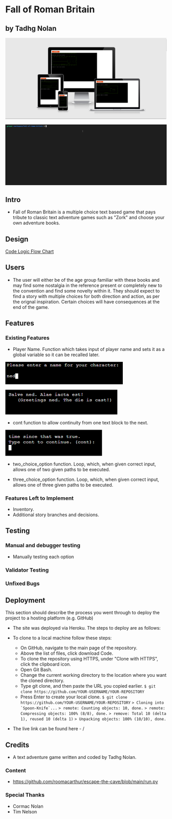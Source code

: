 # Fall of Roman Britain
## by Tadhg Nolan
![Fall of Roman Britain responsive](documentation/readme_images/responsive_mockup.PNG)

![Fall of Roman Britain live example](documentation/readme_images/demo.gif)

## Intro

 - Fall of Roman Britain is a multiple choice text based game that pays tribute to classic text adventure games such as "Zork" and choose your own adventure books.  

## Design

[Code Logic Flow Chart](documentation/flowchart_main.png)

## Users

- The user will either be of the age group familiar with these books and may find some nostalgia in the reference present or completely new to the convention and find some novelty within it. They should expect to find a story with multiple choices for both direction and action, as per the orignal inspiration. Certain choices will have consequences at the end of the game.



## Features 

### Existing Features

- Player Name. Function which takes input of player name and sets it as a global variable so it can be recalled later.

![Player Name Image](documentation/readme_images/PLAYER_NAME.PNG)

![Player Name Image 2](documentation/readme_images/PLAYER_NAME2.PNG)

- cont function to allow continuity from one text block to the next.

![Cont Image](documentation/readme_images/cont.PNG)

- two_choice_option function. Loop, which, when given correct input, allows one of two given paths to be executed.

- three_choice_option function. Loop, which, when given correct input, allows one of three given paths to be executed. 

### Features Left to Implement

- Inventory.
- Additional story branches and decisions.

## Testing 

### Manual and debugger testing

- Manually testing each option  										

### Validator Testing 



### Unfixed Bugs


## Deployment

This section should describe the process you went through to deploy the project to a hosting platform (e.g. GitHub) 

- The site was deployed via Heroku. The steps to deploy are as follows: 
   
  
- To clone to a local machine follow these steps:
  
  - On GitHub, navigate to the main page of the repository.
  - Above the list of files, click download Code.
  - To clone the repository using HTTPS, under "Clone with HTTPS", click the clipboard icon.
  - Open Git Bash.
  - Change the current working directory to the location where you want the cloned directory.
  - Type git clone, and then paste the URL you copied earlier.
    `$ git clone https://github.com/YOUR-USERNAME/YOUR-REPOSITORY`
  - Press Enter to create your local clone. 
  	`$ git clone https://github.com/YOUR-USERNAME/YOUR-REPOSITORY`
    ``> Cloning into `Spoon-Knife`...``
    `> remote: Counting objects: 10, done.`
    `> remote: Compressing objects: 100% (8/8), done.`
    `> remove: Total 10 (delta 1), reused 10 (delta 1)`
    `> Unpacking objects: 100% (10/10), done.`
   
  
 - The live link can be found here - / 

## Credits 

 - A text adventure game written and coded by Tadhg Nolan.
 
### Content 

- https://github.com/roomacarthur/escape-the-cave/blob/main/run.py


### Special Thanks

- Cormac Nolan
- Tim Nelson